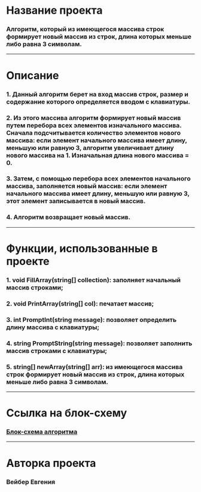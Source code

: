 # Название проекта

### Алгоритм, который из имеющегося массива строк формирует новый массив из строк, длина которых меньше либо равна 3 символам.
---
# Описание

### 1. Данный алгоритм берет на вход массив строк, размер и содержание которого определяется вводом с клавиатуры. 
### 2. Из этого массива алгоритм формирует новый массив путем перебора всех элементов изначального массива. Сначала подсчитывается количество элементов нового массива: если элемент начального массива имеет длину, меньшую или равную 3, алгоритм увеличивает длину нового массива на 1. Изначальная длина нового массива = 0.
### 3. Затем, с помощью перебора всех элементов начального массива, заполняется новый массив: если элемент начального массива имеет длину, меньшую или равную 3, этот элемент записывается в новый массив. 
### 4. Алгоритм возвращает новый массив.
---
# Функции, использованные в проекте
### 1. void FillArray(string[] collection): заполняет начальный массив строками;

### 2. void PrintArray(string[] col): печатает массив;

### 3. int PromptInt(string message): позволяет определить длину массива с клавиатуры;

### 4. string PromptString(string message): позволяет заполнить массив строками с клавиатуры;

### 5. string[] newArray(string[] arr): из имеющегося массива строк формирует новый массив из строк, длина которых меньше либо равна 3 символам.
---
# Ссылка на блок-схему
### [Блок-схема алгоритма](https://miro.com/app/board/uXjVPXZv280=/?share_link_id=328338605920 "Miro.com")
---
# Авторка проекта
### Вейбер Евгения